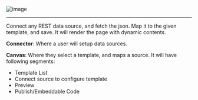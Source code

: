![image](https://github.com/user-attachments/assets/053279c3-5cdc-4eca-a02c-50d0a4a14f37)

<hr/>

Connect any REST data source, and fetch the json. Map it to the given template, and save.
It will render the page with dynamic contents.

**Connector**: Where a user will setup data sources.

**Canvas**: Where they select a template, and maps a source. It will have following segments:

- Template List
- Connect source to configure template
- Preview
- Publish/Embeddable Code

